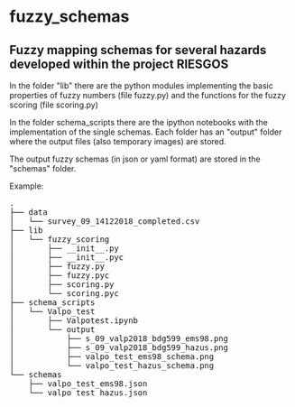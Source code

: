 # fuzzy_schemas

## Fuzzy mapping schemas for several hazards developed within the project RIESGOS 

In the folder "lib" there are the python modules implementing the basic properties of fuzzy numbers (file fuzzy.py) and the 
functions for the fuzzy scoring (file scoring.py)

In the folder schema_scripts there are the ipython notebooks with the implementation of the single schemas. Each folder has an "output" 
folder where the output files (also temporary images) are stored.

The output fuzzy schemas (in json or yaml format) are stored in the "schemas" folder. 

Example:
<pre>
.
├── data
│   └── survey_09_14122018_completed.csv
├── lib
│   └── fuzzy_scoring
│       ├── __init__.py
│       ├── __init__.pyc
│       ├── fuzzy.py
│       ├── fuzzy.pyc
│       ├── scoring.py
│       └── scoring.pyc
├── schema_scripts
│   └── Valpo_test
│       ├── Valpotest.ipynb
│       └── output
│           ├── s_09_valp2018_bdg599_ems98.png
│           ├── s_09_valp2018_bdg599_hazus.png
│           ├── valpo_test_ems98_schema.png
│           └── valpo_test_hazus_schema.png
└── schemas
    ├── valpo_test_ems98.json
    └── valpo_test_hazus.json
</pre>
